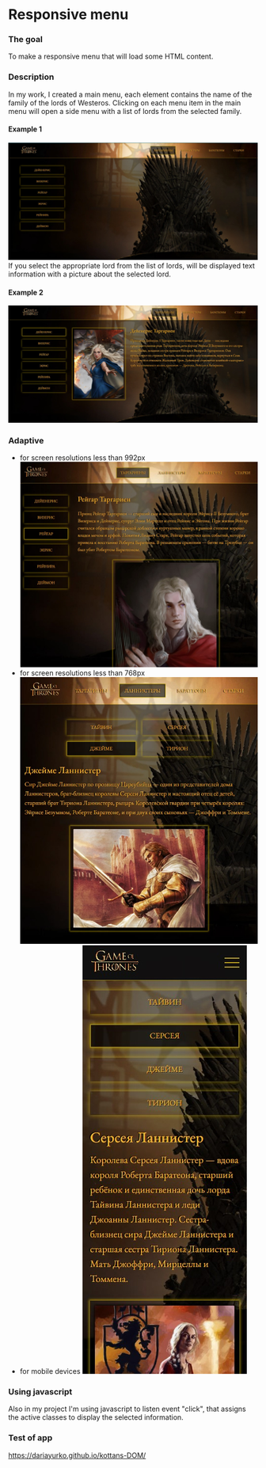 # __Responsive menu__
### __The goal__
To make a responsive menu that will load some HTML content.
### __Description__
In my work, I created a main menu, each element contains the name of the family of the lords of Westeros. Clicking on each menu item in the main menu will open a side menu with a list of lords from the selected family.
#### Example 1
![example](screenshots/example1.jpg 'menu')
If you select the appropriate lord from the list of lords, will be displayed text information with a picture about the selected lord.
#### Example 2
![example](screenshots/example2.jpg 'menu')

### __Adaptive__
+ for screen resolutions less than 992px
![example](screenshots/example3.jpg 'menu')
+ for screen resolutions less than 768px
![example](screenshots/example4.jpg 'menu')
+ for mobile devices
![example](screenshots/example5.jpg 'menu')

### __Using javascript__
Also in my project I'm using javascript to listen event "click", that assigns the active classes to display the selected information.

### __Test of app__
https://dariayurko.github.io/kottans-DOM/